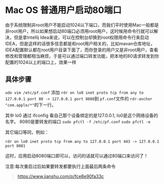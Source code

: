 # Mac OS 普通用户启动80端口

由于系统限制非root用户不能启动1024以下端口，而我们平时使用Mac一般都是非root用户，所以如果想启动80端口必须用root用户，这时候用命令行就可以解决，但是拿Intellij Idea来说，可以在控制台却换到root权限用命令行来启动IDEA，但是这样的话很多信息都是和root用户相关的，比如mavan仓库地址，IDEA配置默认都在root用户目录下面了，而你登录的用户又是非root用户，查看修改和管理都相当麻烦，于是可以通过端口转发功能，把本地的80请求转发到你配置的1024以上的端口上，效果一样

## 具体步骤

`udo vim /etc/pf.conf`
添加 `rdr on lo0 inet proto tcp from any to 127.0.0.1 port 80 -> 127.0.0.1 port 8080`到 `pf.conf`文件的 `rdr-anchor "com.apple/*"`的下一行。

其中 lo0 通过 ifconfig 看自己那个设备绑定的是127.0.0.1, lo0是这个网络设备的名字。 8080是要转发的端口
`sudo pfctl -f /etc/pf.conf`
`sudo pfctl -e`

其它端口等同，例如：

`rdr on lo0 inet proto tcp from any to 127.0.0.1 port 443 -> 127.0.0.1 port 8081`

这时，应用启动8080端口即可以，访问的话就可以通过80端口来访问了！

注意:每次重启过后如果要转发都要执行上面最后两条命令

> https://www.jianshu.com/p/fce8e90fa33c
